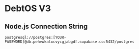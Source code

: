 # DebtOS V3

## Node.js Connection String

`postgresql://postgres:[YOUR-PASSWORD]@db.pehvwkatxcvycgjabgdf.supabase.co:5432/postgres`
